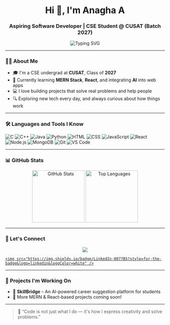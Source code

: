 <h1 align="center">Hi 👋, I'm Anagha A</h1>
<h3 align="center">Aspiring Software Developer | CSE Student @ CUSAT (Batch 2027)</h3>

<p align="center">
  <img src="https://readme-typing-svg.demolab.com?font=Fira+Code&size=20&duration=3000&pause=1000&center=true&vCenter=true&width=500&lines=Passionate+about+coding+%F0%9F%92%BB;Always+ready+to+learn+new+tech+%F0%9F%92%A1;Full-Stack+Explorer+%F0%9F%9A%80;React+%7C+MERN+%7C+JS+Lover" alt="Typing SVG" />
</p>

---

### 👩‍💻 About Me

- 🎓 I'm a CSE undergrad at **CUSAT**, Class of **2027**
- 🌱 Currently learning **MERN Stack**, **React**, and integrating **AI** into web apps
- 💻 I love building projects that solve real problems and help people
- 🔍 Exploring new tech every day, and always curious about how things work

---

### 🛠️ Languages and Tools I Know

![C](https://img.shields.io/badge/-C-00599C?style=flat&logo=c)
![C++](https://img.shields.io/badge/-C++-00599C?style=flat&logo=c%2B%2B)
![Java](https://img.shields.io/badge/-Java-ED8B00?style=flat&logo=java)
![Python](https://img.shields.io/badge/-Python-3776AB?style=flat&logo=python)
![HTML](https://img.shields.io/badge/-HTML5-E34F26?style=flat&logo=html5)
![CSS](https://img.shields.io/badge/-CSS3-1572B6?style=flat&logo=css3)
![JavaScript](https://img.shields.io/badge/-JavaScript-F7DF1E?style=flat&logo=javascript)
![React](https://img.shields.io/badge/-React-61DAFB?style=flat&logo=react)
![Node.js](https://img.shields.io/badge/-Node.js-339933?style=flat&logo=node.js)
![MongoDB](https://img.shields.io/badge/-MongoDB-47A248?style=flat&logo=mongodb)
![Git](https://img.shields.io/badge/-Git-F05032?style=flat&logo=git)
![VS Code](https://img.shields.io/badge/-VS%20Code-007ACC?style=flat&logo=visual-studio-code)

---

### 📊 GitHub Stats

<p align="center">
  <img src="https://github-readme-stats.vercel.app/api?username=ANAGHA-A-04&show_icons=true&theme=radical" alt="GitHub Stats" height="165">
  <img src="https://github-readme-stats.vercel.app/api/top-langs/?username=ANAGHA-A-04&layout=compact&theme=radical" alt="Top Languages" height="165">
</p>

---

### 🔗 Let's Connect

<p align="center">
  <a href="https://github.com/ANAGHA-A-04" target="_blank">
    <img src="https://img.shields.io/badge/GitHub-100000?style=for-the-badge&logo=github&logoColor=white" />
  </a>
  <a href="https://www.linkedin.com/in/anagha-a-648627289/" target="_blank">

    <img src="https://img.shields.io/badge/LinkedIn-0077B5?style=for-the-badge&logo=linkedin&logoColor=white" />
  </a>
</p>

---

### 🚀 Projects I'm Working On
- 🧠 **SkillBridge** – An AI-powered career suggestion platform for students
- 🎯 More MERN & React-based projects coming soon!

---

> 💬 “Code is not just what I do — it's how I express creativity and solve problems.”


